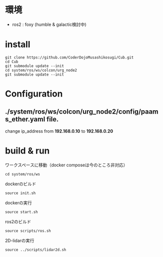 # 環境
- ros2 : foxy (humble & galactic検討中)

# install
```
git clone https://github.com/CoderDojoMusashikosugi/Cub.git
cd Cub
git submodule update --init
cd system/ros/ws/colcon/urg_node2
git submodule update --init
```

# Configuration
## **./system/ros/ws/colcon/urg_node2/config/paams_ether.yaml** file.
change ip_address from **192.168.0.10** to **192.168.0.20**

# build & run

ワークスペースに移動（docker composeは今のところ非対応）
```
cd system/ros/ws
```

dockerのビルド
```
source init.sh
```

dockerの実行
```
source start.sh
```

ros2のビルド
```
source scripts/ros.sh
```

2D-lidarの実行
```
source ../scripts/lidar2d.sh
```

